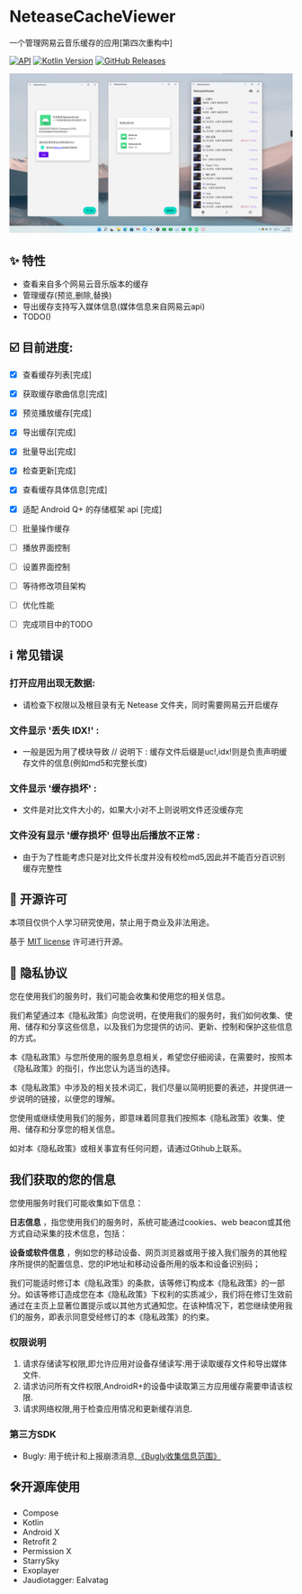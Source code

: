 # NeteaseCacheViewer
一个管理网易云音乐缓存的应用[第四次重构中]

[![API](https://img.shields.io/badge/API-21%2B-yellow.svg?style=flat)](https://developer.android.com/about/versions/lollipop)
[![Kotlin Version](https://img.shields.io/badge/Kotlin-1.6.10-blue.svg)](https://kotlinlang.org)
[![GitHub Releases](https://img.shields.io/github/downloads/kineks0-0/NeteaseCacheViewer/latest/total?logo=github)](https://github.com/kineks0-0/NeteaseCacheViewer/releases)

![截图](https://github.com/kineks0-0/NeteaseCacheViewer/raw/dev/screenshot/2022-03-09_45.png)

## ✨ 特性
- 查看来自多个网易云音乐版本的缓存
- 管理缓存(预览,删除,替换)
- 导出缓存支持写入媒体信息(媒体信息来自网易云api)
- TODO()

## ☑️ 目前进度:
- [x] 查看缓存列表[完成]
- [x] 获取缓存歌曲信息[完成]
- [x] 预览播放缓存[完成]
- [x] 导出缓存[完成]
- [x] 批量导出[完成]
- [x] 检查更新[完成]
- [x] 查看缓存具体信息[完成]
- [x] 适配 Android Q+ 的存储框架 api [完成]


- [ ] 批量操作缓存
- [ ] 播放界面控制
- [ ] 设置界面控制
- [ ] 等待修改项目架构
- [ ] 优化性能
- [ ] 完成项目中的TODO

## ℹ️ 常见错误
### 打开应用出现无数据: 
- 请检查下权限以及根目录有无 Netease 文件夹，同时需要网易云开启缓存

### 文件显示 '丢失 IDX!' : 
- 一般是因为用了模块导致 //  说明下 : 缓存文件后缀是uc!,idx!则是负责声明缓存文件的信息(例如md5和完整长度)
 
### 文件显示 '缓存损坏' : 
- 文件是对比文件大小的，如果大小对不上则说明文件还没缓存完
 
### 文件没有显示 '缓存损坏' 但导出后播放不正常 : 
- 由于为了性能考虑只是对比文件长度并没有校检md5,因此并不能百分百识别缓存完整性
   
   
   
## 📜 开源许可

本项目仅供个人学习研究使用，禁止用于商业及非法用途。

基于 [MIT license](https://opensource.org/licenses/MIT) 许可进行开源。
    
    
      
      
## 📃 隐私协议

您在使用我们的服务时，我们可能会收集和使用您的相关信息。  

我们希望通过本《隐私政策》向您说明，在使用我们的服务时，我们如何收集、使用、储存和分享这些信息，以及我们为您提供的访问、更新、控制和保护这些信息的方式。  

本《隐私政策》与您所使用的服务息息相关，希望您仔细阅读，在需要时，按照本《隐私政策》的指引，作出您认为适当的选择。  

本《隐私政策》中涉及的相关技术词汇，我们尽量以简明扼要的表述，并提供进一步说明的链接，以便您的理解。  

您使用或继续使用我们的服务，即意味着同意我们按照本《隐私政策》收集、使用、储存和分享您的相关信息。  

如对本《隐私政策》或相关事宜有任何问题，请通过Gtihub上联系。  


 <h2>我们获取的您的信息</h2>
您使用服务时我们可能收集如下信息：  

 **日志信息** ，指您使用我们的服务时，系统可能通过cookies、web beacon或其他方式自动采集的技术信息，包括：
 
 **设备或软件信息** ，例如您的移动设备、网页浏览器或用于接入我们服务的其他程序所提供的配置信息、您的IP地址和移动设备所用的版本和设备识别码；  
 

  我们可能适时修订本《隐私政策》的条款，该等修订构成本《隐私政策》的一部分。如该等修订造成您在本《隐私政策》下权利的实质减少，我们将在修订生效前通过在主页上显著位置提示或以其他方式通知您。在该种情况下，若您继续使用我们的服务，即表示同意受经修订的本《隐私政策》的约束。  

        
### 权限说明
1. 请求存储读写权限,即允许应用对设备存储读写:用于读取缓存文件和导出媒体文件.
2. 请求访问所有文件权限,AndroidR+的设备中读取第三方应用缓存需要申请该权限.
3. 请求网络权限,用于检查应用情况和更新缓存消息.
### 第三方SDK
- Bugly: 用于统计和上报崩溃消息,[《Bugly收集信息范围》](https://bugly.qq.com/docs/user-guide/faq-android/?v=1.0.0#1-bugly)

## 🛠️开源库使用
- Compose
- Kotlin
- Android X
- Retrofit 2
- Permission X
- StarrySky
- Exoplayer
- Jaudiotagger: Ealvatag
